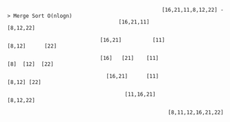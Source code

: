 

                                                      [16,21,11,8,12,22] -> Merge Sort O(nlogn)
                                        [16,21,11]                          [8,12,22]
                                        
                                  [16,21]          [11]                 [8,12]      [22]
                                  
                                  [16]   [21]    [11]                   [8]  [12]  [22]
                                  
                                    [16,21]      [11]                    [8,12] [22]
                                        
                                          [11,16,21]                       [8,12,22]
                                          
                                                        [8,11,12,16,21,22]